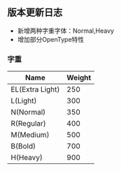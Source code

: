 ## 版本更新日志

* 新增两种字重字体：Normal,Heavy
* 增加部分OpenType特性

### 字重

| Name       | Weight |
| ---------- | ------ |
| EL(Extra Light)   | 250    |
| L(Light)   | 300    |
| N(Normal)   | 350    |
| R(Regular) | 400    |
| M(Medium)  | 500    |
| B(Bold)   | 700    |
| H(Heavy)   | 900    |